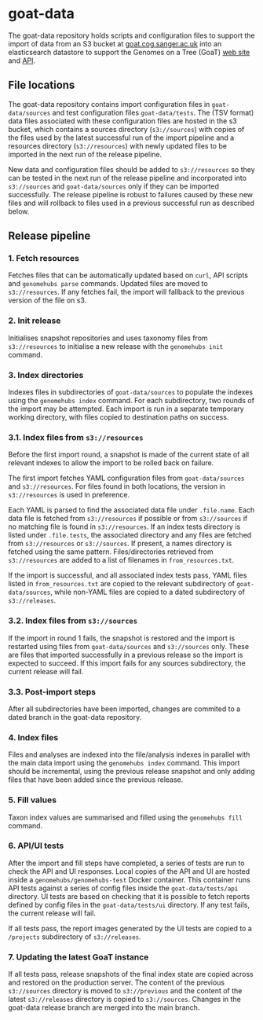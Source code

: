 # goat-data

The goat-data repository holds scripts and configuration files to support the import of data from an S3 bucket at [goat.cog.sanger.ac.uk](https://goat.cog.sanger.ac.uk) into an elasticsearch datastore to support the Genomes on a Tree (GoaT) [web site](https://goat.genomehubs.org) and [API](https://goat.genomehubs.org/api-docs).

## File locations

The goat-data repository contains import configuration files in `goat-data/sources` and test configuration files `goat-data/tests`. The (TSV format) data files associated with these configuration files are hosted in the s3 bucket, which contains a sources directory (`s3://sources`) with copies of the files used by the latest successful run of the import pipeline and a resources directory (`s3://resources`) with newly updated files to be imported in the next run of the release pipeline.

New data and configuration files should be added to `s3://resources` so they can be tested in the next run of the release pipeline and incorporated into `s3://sources` and `goat-data/sources` only if they can be imported successfully. The release pipeline is robust to failures caused by these new files and will rollback to files used in a previous successful run as described below.

## Release pipeline

### 1. Fetch resources

Fetches files that can be automatically updated based on `curl`, API scripts and `genomehubs parse` commands. Updated files are moved to `s3://resources`. If any fetches fail, the import will fallback to the previous version of the file on s3.

### 2. Init release

Initialises snapshot repositories and uses taxonomy files from `s3://resources` to initialise a new release with the `genomehubs init` command.

### 3. Index directories

Indexes files in subdirectories of `goat-data/sources` to populate the indexes using the `genomehubs index` command. For each subdirectory, two rounds of the import may be attempted. Each import is run in a separate temporary working directory, with files copied to destination paths on success.

### 3.1. Index files from `s3://resources`

Before the first import round, a snapshot is made of the current state of all relevant indexes to allow the import to be rolled back on failure.

The first import fetches YAML configuration files from `goat-data/sources` and `s3://resources`. For files found in both locations, the version in `s3://resources` is used in preference.

Each YAML is parsed to find the associated data file under `.file.name`. Each data file is fetched from `s3://resources` if possible or from `s3://sources` if no matching file is found in `s3://resources`. If an index tests directory is listed under `.file.tests`, the associated directory and any files are fetched from `s3://resources` or `s3://sources`. If present, a names directory is fetched using the same pattern. Files/directories retrieved from `s3://resources` are added to a list of filenames in `from_resources.txt`.

If the import is successful, and all associated index tests pass, YAML files listed in `from_resources.txt` are copied to the relevant subdirectory of `goat-data/sources`, while non-YAML files are copied to a dated subdirectory of `s3://releases`.

### 3.2. Index files from `s3://sources`

If the import in round 1 fails, the snapshot is restored and the import is restarted using files from `goat-data/sources` and `s3://sources` only. These are files that imported successfully in a previous release so the import is expected to succeed. If this import fails for any sources subdirectory, the current release will fail.

### 3.3. Post-import steps

After all subdirectories have been imported, changes are commited to a dated branch in the goat-data repository.

### 4. Index files

Files and analyses are indexed into the file/analysis indexes in parallel with the main data import using the `genomehubs index` command. This import should be incremental, using the previous release snapshot and only adding files that have been added since the previous release.

### 5. Fill values

Taxon index values are summarised and filled using the `genomehubs fill` command.

### 6. API/UI tests

After the import and fill steps have completed, a series of tests are run to check the API and UI responses. Local copies of the API and UI are hosted inside a `genomehubs/genomehubs-test` Docker container. This container runs API tests against a series of config files inside the `goat-data/tests/api` directory. UI tests are based on checking that it is possible to fetch reports defined by config files in the `goat-data/tests/ui` directory. If any test fails, the current release will fail.

If all tests pass, the report images generated by the UI tests are copied to a `/projects` subdirectory of `s3://releases`.

### 7. Updating the latest GoaT instance

If all tests pass, release snapshots of the final index state are copied across and restored on the production server. The content of the previous `s3://sources` directory is moved to `s3://previous` and the content of the latest `s3://releases` directory is copied to `s3://sources`. Changes in the goat-data release branch are merged into the main branch.

